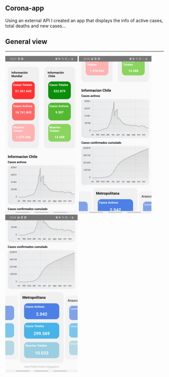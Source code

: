 
## Corona-app
Using an external API I created an app that displays the info of active cases, total deaths and new cases...

## General view
-------------------
<img src="https://github.com/jpgelmi/Corona-app/blob/main/src/assets/Screenshot_20201110-232753_CoronaApp.jpg" height="500"/>
<img src="https://github.com/jpgelmi/Corona-app/blob/main/src/assets/Screenshot_20201110-233557_CoronaApp.jpg" height="500"/>
<img src="https://github.com/jpgelmi/Corona-app/blob/main/src/assets/Screenshot_20201110-233605_CoronaApp.jpg" height="500"/>
